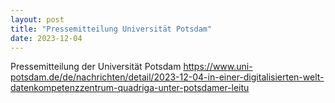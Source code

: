 ```yaml
---
layout: post
title: "Pressemitteilung Universität Potsdam"
date: 2023-12-04
---
```

Pressemitteilung der Universität Potsdam
https://www.uni-potsdam.de/de/nachrichten/detail/2023-12-04-in-einer-digitalisierten-welt-datenkompetenzzentrum-quadriga-unter-potsdamer-leitu
